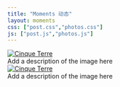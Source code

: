 ```yaml
---
title: "Moments 动态"
layout: moments
css: ["post.css","photos.css"]
js: ["post.js","photos.js"]
---
```

<div class="photos_gallery">
  <a target="_blank" href="https://lh3.googleusercontent.com/lO8DRv9Gt4x6lAXMleIBWbq4f5EjL0zy-Z31p5QFVqiyhIx90csAT0cu1wdXTyLpb5yPlMHgsfFzCEBepnM698e2FntkMD0OzF8XEWz02TgMCsRus3JbztlF-n4Nucv7WoHLkRGOhos=w1920-h1080">
    <img src="https://lh3.googleusercontent.com/lO8DRv9Gt4x6lAXMleIBWbq4f5EjL0zy-Z31p5QFVqiyhIx90csAT0cu1wdXTyLpb5yPlMHgsfFzCEBepnM698e2FntkMD0OzF8XEWz02TgMCsRus3JbztlF-n4Nucv7WoHLkRGOhos=w1920-h1080" alt="Cinque Terre">
  </a>
  <div class="photos_desc">Add a description of the image here</div>
</div>

<div class="photos_gallery">
  <a target="_blank" href="https://lh3.googleusercontent.com/UdzS9YZGV4y4MTNCMZCMNXmmZY4RZOoAxl2GusGBYPk98JvknbU-QX69qj8vJwzo9-gPqITpdY72fgGZhV5hAaEh_2_uNUgVl4OEbVfd8AyXGe6Zcf_o2RtxspOkul3YXjfOI-f5k30=w1920-h1080"">
    <img src="https://lh3.googleusercontent.com/UdzS9YZGV4y4MTNCMZCMNXmmZY4RZOoAxl2GusGBYPk98JvknbU-QX69qj8vJwzo9-gPqITpdY72fgGZhV5hAaEh_2_uNUgVl4OEbVfd8AyXGe6Zcf_o2RtxspOkul3YXjfOI-f5k30=w1920-h1080"" alt="Cinque Terre">
  </a>
  <div class="photos_desc">Add a description of the image here</div>
</div>



